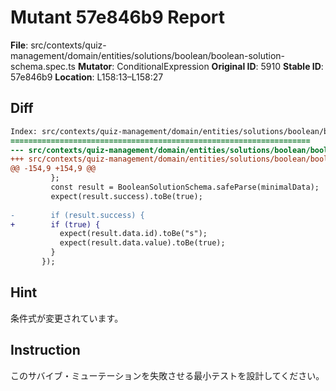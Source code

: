 # Mutant 57e846b9 Report

**File**: src/contexts/quiz-management/domain/entities/solutions/boolean/boolean-solution-schema.spec.ts
**Mutator**: ConditionalExpression
**Original ID**: 5910
**Stable ID**: 57e846b9
**Location**: L158:13–L158:27

## Diff

```diff
Index: src/contexts/quiz-management/domain/entities/solutions/boolean/boolean-solution-schema.spec.ts
===================================================================
--- src/contexts/quiz-management/domain/entities/solutions/boolean/boolean-solution-schema.spec.ts	original
+++ src/contexts/quiz-management/domain/entities/solutions/boolean/boolean-solution-schema.spec.ts	mutated #5910
@@ -154,9 +154,9 @@
         };
         const result = BooleanSolutionSchema.safeParse(minimalData);
         expect(result.success).toBe(true);
 
-        if (result.success) {
+        if (true) {
           expect(result.data.id).toBe("s");
           expect(result.data.value).toBe(true);
         }
       });
```

## Hint

条件式が変更されています。

## Instruction

このサバイブ・ミューテーションを失敗させる最小テストを設計してください。
